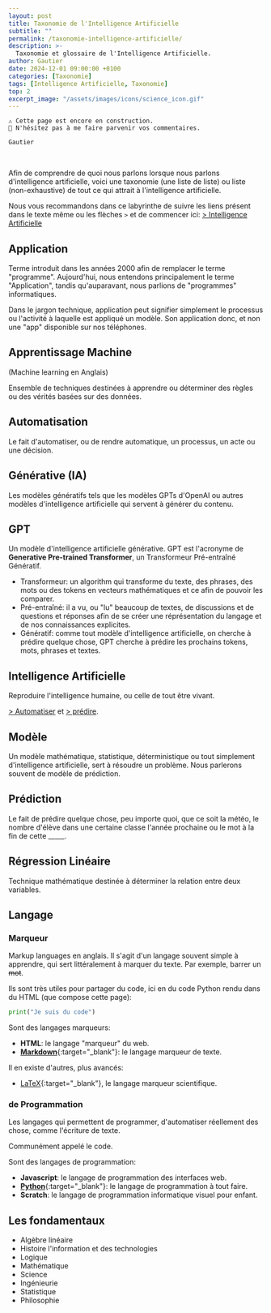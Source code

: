 ```yaml
---
layout: post
title: Taxonomie de l'Intelligence Artificielle
subtitle: ""
permalink: /taxonomie-intelligence-artificielle/
description: >-
  Taxonomie et glossaire de l'Intelligence Artificielle.
author: Gautier
date: 2024-12-01 09:00:00 +0100
categories: [Taxonomie]
tags: [Intelligence Artificielle, Taxonomie]
top: 2
excerpt_image: "/assets/images/icons/science_icon.gif"
---
```


<!-- Meta
	artificial intelligence
	ai
	ai art
	ai chatbot
	ai education
	ai project
	ai resource
	ai course
	ai training
	ai essentials
	ai techniques
	ai applications
	ai ethics
	ai frameworks
	ai regulation
	ai history
	ai philosophy
	ai future
	
	ai classroom
	ai readyness

	ai for educators
	ai in education
	ai in schools


	learn ai
	teach ai

	learning with ai
	teaching with ai

	chatgpt

-->

```text
⚠️ Cette page est encore en construction.
📣 N'hésitez pas à me faire parvenir vos commentaires.

Gautier
```
<br>

Afin de comprendre de quoi nous parlons lorsque nous parlons d'intelligence artificielle, voici une taxonomie (une liste de liste) ou liste (non-exhaustive) de tout ce qui attrait à l'intelligence artificielle.

Nous vous recommandons dans ce labyrinthe de suivre les liens présent dans le texte même ou les flèches `>` et de commencer ici: [> Intelligence Artificielle](#h-intelligence-artificielle)

<!--more-->

## Application

Terme introduit dans les années 2000 afin de remplacer le terme "programme". Aujourd'hui, nous entendons principalement le terme "Application", tandis qu'auparavant, nous parlions de "programmes" informatiques.  

Dans le jargon technique, application peut signifier simplement le processus ou l'activité à laquelle est appliqué un modèle. Son application donc, et non une "app" disponible sur nos téléphones.

## Apprentissage Machine

(Machine learning en Anglais)

Ensemble de techniques destinées à apprendre ou déterminer des règles ou des vérités basées sur des données.

## Automatisation

Le fait d'automatiser, ou de rendre automatique, un processus, un acte ou une décision.

## Générative (IA)

Les modèles génératifs tels que les modèles GPTs d'OpenAI ou autres modèles d'intelligence artificielle qui servent à générer du contenu.

## GPT 

Un modèle d'intelligence artificielle générative. GPT est l'acronyme de **Generative Pre-trained Transformer**, un Transformeur Pré-entraîné Génératif.

- Transformeur: un algorithm qui transforme du texte, des phrases, des mots ou des tokens en vecteurs mathématiques et ce afin de pouvoir les comparer.
- Pré-entraîné: il a vu, ou "lu" beaucoup de textes, de discussions et de questions et réponses afin de se créer une réprésentation du langage et de nos connaissances explicites.
- Génératif: comme tout modèle d'intelligence artificielle, on cherche à prédire quelque chose, GPT cherche à prédire les prochains tokens, mots, phrases et textes.

## Intelligence Artificielle

Reproduire l'intelligence humaine, ou celle de tout être vivant.

[> Automatiser](#h-automatisation) et [> prédire](#h-prédiction).

## Modèle

Un modèle mathématique, statistique, déterministique ou tout simplement d'intelligence artificielle, sert à résoudre un problème. Nous parlerons souvent de modèle de prédiction.

## Prédiction 

Le fait de prédire quelque chose, peu importe quoi, que ce soit la météo, le nombre d'élève dans une certaine classe l'année prochaine ou le mot à la fin de cette _____.

## Régression Linéaire

Technique mathématique destinée à déterminer la relation entre deux variables.

## Langage

### Marqueur 

Markup languages en anglais. Il s'agit d'un langage souvent simple à apprendre, qui sert littéralement à marquer du texte. Par exemple, barrer un ~~mot~~.

Ils sont très utiles pour partager du code, ici en du code Python rendu dans du HTML (que compose cette page):

```python
print("Je suis du code")
```

Sont des langages marqueurs:

- **HTML**: le langage "marqueur" du web.
- [**Markdown**](https://learnmarkdown.com/){:target="_blank"}: le langage marqueur de texte.

Il en existe d'autres, plus avancés:

- [LaTeX](https://www.latex-project.org/get/){:target="_blank"}, le langage marqueur scientifique.

### de Programmation 

Les langages qui permettent de programmer, d'automatiser réellement des chose, comme l'écriture de texte.

Communément appelé le code.

Sont des langages de programmation:

- **Javascript**: le langage de programmation des interfaces web.
- [**Python**](/python/){:target="_blank"}: le langage de programmation à tout faire.
- **Scratch**: le langage de programmation informatique visuel pour enfant.

## Les fondamentaux

- Algèbre linéaire
- Histoire l'information et des technologies
- Logique
- Mathématique
- Science
- Ingénieurie
- Statistique
- Philosophie
